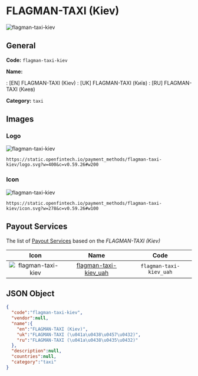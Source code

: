 
# FLAGMAN-TAXI (Kiev) 
![flagman-taxi-kiev](https://static.openfintech.io/payment_methods/flagman-taxi-kiev/logo.svg?w=400&c=v0.59.26#w200)  

## General 
**Code:** `flagman-taxi-kiev` 
 
**Name:** 
 
:	[EN] FLAGMAN-TAXI (Kiev) 
:	[UK] FLAGMAN-TAXI (Київ) 
:	[RU] FLAGMAN-TAXI (Киев) 
 
**Category:** `taxi` 
 

## Images 

### Logo 
![flagman-taxi-kiev](https://static.openfintech.io/payment_methods/flagman-taxi-kiev/logo.svg?w=400&c=v0.59.26#w200)  

```
https://static.openfintech.io/payment_methods/flagman-taxi-kiev/logo.svg?w=400&c=v0.59.26#w200
```  

### Icon 
![flagman-taxi-kiev](https://static.openfintech.io/payment_methods/flagman-taxi-kiev/icon.svg?w=278&c=v0.59.26#w100)  

```
https://static.openfintech.io/payment_methods/flagman-taxi-kiev/icon.svg?w=278&c=v0.59.26#w100
```  

## Payout Services 
 
The list of [Payout Services](/payout-services/) based on the _FLAGMAN-TAXI (Kiev)_ 

|Icon|Name|Code| 
|:---:|:---:|:---:| 
|![flagman-taxi-kiev](https://static.openfintech.io/payout_methods/flagman-taxi-kiev/icon.svg?w=278&c=v0.59.26#w40) |[flagman-taxi-kiev_uah](/payout-services/flagman-taxi-kiev_uah/)|`flagman-taxi-kiev_uah`| 
 

## JSON Object 

```json
{
  "code":"flagman-taxi-kiev",
  "vendor":null,
  "name":{
    "en":"FLAGMAN-TAXI (Kiev)",
    "uk":"FLAGMAN-TAXI (\u041a\u0438\u0457\u0432)",
    "ru":"FLAGMAN-TAXI (\u041a\u0438\u0435\u0432)"
  },
  "description":null,
  "countries":null,
  "category":"taxi"
}
```  
